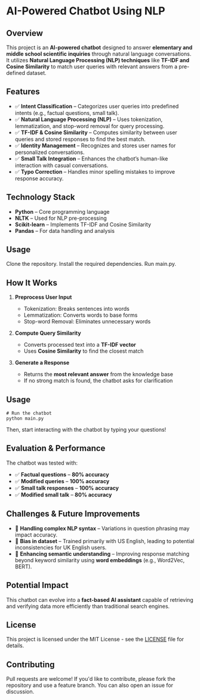 # AI-Powered Chatbot Using NLP

## Overview
This project is an **AI-powered chatbot** designed to answer **elementary and middle school scientific inquiries** through natural language conversations. It utilizes **Natural Language Processing (NLP) techniques** like **TF-IDF and Cosine Similarity** to match user queries with relevant answers from a pre-defined dataset.

## Features
- ✅ **Intent Classification** – Categorizes user queries into predefined intents (e.g., factual questions, small talk).
- ✅ **Natural Language Processing (NLP)** – Uses tokenization, lemmatization, and stop-word removal for query processing.
- ✅ **TF-IDF & Cosine Similarity** – Computes similarity between user queries and stored responses to find the best match.
- ✅ **Identity Management** – Recognizes and stores user names for personalized conversations.
- ✅ **Small Talk Integration** – Enhances the chatbot’s human-like interaction with casual conversations.
- ✅ **Typo Correction** – Handles minor spelling mistakes to improve response accuracy.

## Technology Stack
- **Python** – Core programming language
- **NLTK** – Used for NLP pre-processing
- **Scikit-learn** – Implements TF-IDF and Cosine Similarity
- **Pandas** – For data handling and analysis

## Usage
Clone the repository.
Install the required dependencies.
Run main.py.

## How It Works
1. **Preprocess User Input**
   - Tokenization: Breaks sentences into words
   - Lemmatization: Converts words to base forms
   - Stop-word Removal: Eliminates unnecessary words

2. **Compute Query Similarity**
   - Converts processed text into a **TF-IDF vector**
   - Uses **Cosine Similarity** to find the closest match

3. **Generate a Response**
   - Returns the **most relevant answer** from the knowledge base
   - If no strong match is found, the chatbot asks for clarification

## Usage
```
# Run the chatbot
python main.py
```
Then, start interacting with the chatbot by typing your questions!

## Evaluation & Performance
The chatbot was tested with:
- ✅ **Factual questions** – **80% accuracy**
- ✅ **Modified queries** – **100% accuracy**
- ✅ **Small talk responses** – **100% accuracy**
- ✅ **Modified small talk** – **80% accuracy**

## Challenges & Future Improvements
- 🔸 **Handling complex NLP syntax** – Variations in question phrasing may impact accuracy.
- 🔸 **Bias in dataset** – Trained primarily with US English, leading to potential inconsistencies for UK English users.
- 🔸 **Enhancing semantic understanding** – Improving response matching beyond keyword similarity using **word embeddings** (e.g., Word2Vec, BERT).

## Potential Impact
This chatbot can evolve into a **fact-based AI assistant** capable of retrieving and verifying data more efficiently than traditional search engines.

## License
This project is licensed under the MIT License - see the [LICENSE](LICENSE) file for details.

## Contributing
Pull requests are welcome! If you'd like to contribute, please fork the repository and use a feature branch. You can also open an issue for discussion.
